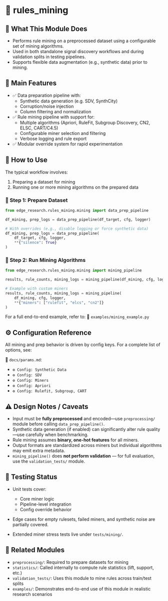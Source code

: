 # 📂 rules_mining

## 🧠 What This Module Does

- Performs rule mining on a preprocessed dataset using a configurable set of mining algorithms.
- Used in both standalone signal discovery workflows and during validation splits in testing pipelines.
- Supports flexible data augmentation (e.g., synthetic data) prior to mining.

## 🧰 Main Features

- ✅ Data preparation pipeline with:
  - Synthetic data generation (e.g. SDV, SynthCity)
  - Corruption/noise injection
  - Column filtering and normalization
- ✅ Rule mining pipeline with support for:
  - Multiple algorithms (Apriori, RuleFit, Subgroup Discovery, CN2, ELSC, CART/C4.5)
  - Configurable miner selection and filtering
  - Verbose logging and rule export
- ✅ Modular override system for rapid experimentation

## 🚀 How to Use

The typical workflow involves:
1. Preparing a dataset for mining
2. Running one or more mining algorithms on the prepared data

### 🔹 Step 1: Prepare Dataset

```python
from edge_research.rules_mining.mining import data_prep_pipeline

df_mining, prep_logs = data_prep_pipeline(df_target, cfg, logger)

# With overrides (e.g., disable logging or force synthetic data)
df_mining, prep_logs = data_prep_pipeline(
    df_target, cfg, logger,
    **{"silence": True}
)
```

### 🔹 Step 2: Run Mining Algorithms

```python
from edge_research.rules_mining.mining import mining_pipeline

results, rule_counts, mining_logs = mining_pipeline(df_mining, cfg, logger)

# Example with custom miners
results, rule_counts, mining_logs = mining_pipeline(
    df_mining, cfg, logger,
    **{"miners": ["rulefit", "elcs", "cn2"]}
)
```

For a full end-to-end example, refer to:
📄 `examples/mining_example.py`

## ⚙️ Configuration Reference

All mining and prep behavior is driven by config keys. For a complete list of options, see:

📘 `docs/params.md`:

* `⚙️ Config: Synthetic Data`
* `⚙️ Config: SDV`
* `⚙️ Config: Miners`
* `⚙️ Config: Apriori`
* `⚙️ Config: Rulefit, Subgroup, CART`

## ⚠️ Design Notes / Caveats

* Input must be **fully preprocessed** and encoded—use `preprocessing/` module before calling `data_prep_pipeline()`.
* Synthetic data generation (if enabled) can significantly alter rule quality—use carefully when benchmarking.
* Rule mining assumes **binary, one-hot features** for all miners.
* Output formats are standardized across miners but individual algorithms may emit extra metadata.
* `mining_pipeline()` does **not perform validation** — for full evaluation, use the `validation_tests/` module.

## 🧪 Testing Status

* Unit tests cover:

  * Core miner logic
  * Pipeline-level integration
  * Config override behavior
* Edge cases for empty rulesets, failed miners, and synthetic noise are partially covered.
* Extended miner stress tests live under `tests/mining/`.

## 🔗 Related Modules

* `preprocessing/`: Required to prepare datasets for mining
* `statistics/`: Called internally to compute rule statistics (lift, support, etc.)
* `validation_tests/`: Uses this module to mine rules across train/test splits
* `examples/`: Demonstrates end-to-end use of this module in realistic research scenarios
